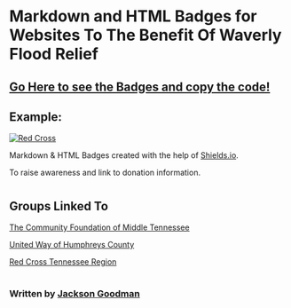 # Markdown and HTML Badges for Websites To The Benefit Of Waverly Flood Relief
## [Go Here to see the Badges and copy the code!](Badges%20Of%20Advocacy.md)

## Example:

[![Red Cross](https://img.shields.io/badge/Red_Cross-Donate!-grey?style=for-the-badge&logo=AddThis&labelColor=FFF&logoColor=FF0000)](https://www.redcross.org/donate/donation.html/)

Markdown & HTML Badges created with the help of [Shields.io](https://shields.io/).

To raise awareness and link to donation information.
#

## Groups Linked To

[The Community Foundation of Middle Tennessee](https://www.cfmt.org/story/tennessee-emergency-response-fund-to-help-those-affected-by-catastrophic-middle-tennessee-flooding/)

[United Way of Humphreys County](http://www.unitedwayhumphreys.org/)

[Red Cross Tennessee Region](https://www.redcross.org/local/tennessee.html)

#

### Written by [Jackson Goodman](https://github.com/jacksonrgoodman)